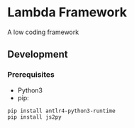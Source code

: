 # Lambda Framework
A low coding framework


## Development

### Prerequisites
* Python3
* pip:
```
pip install antlr4-python3-runtime
pip install js2py
```